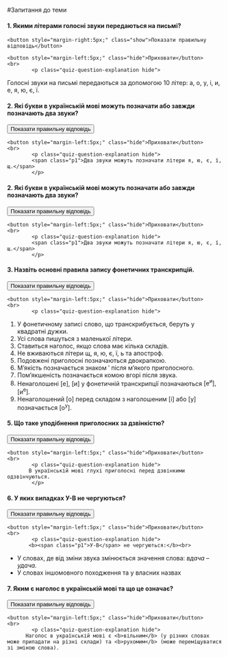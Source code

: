 #Запитання до теми

<div>
    <h4 class="question">1.	Якими літерами голосні звуки передаються на письмі?</h4>
    
    <button style="margin-right:5px;" class="show">Показати правильну відповідь</button>
    
    <button style="margin-left:5px;" class="hide">Приховати</button>
    <br>
            <p class="quiz-question-explanation hide">
Голосні звуки на письмі передаються за допомогою 10 літер: <span class="p1">а, о, у, і, и, е, я, ю, є, ї</span>.
            <p>
</div>


<div>
    <h4 class="question">2.	Які букви в українській мові можуть позначати або завжди позначають два звуки?</h4>
    <button style="margin-right:5px;" class="show">Показати правильну відповідь</button>
    
    <button style="margin-left:5px;" class="hide">Приховати</button>
    <br>
            <p class="quiz-question-explanation hide">
            <span class="p1">Два звуки можуть позначати літери я, ю, є, ї, щ.</span>
            </p>
</div>


<div>
    <h4 class="question">2.	Які букви в українській мові можуть позначати або завжди позначають два звуки?</h4>
    <button style="margin-right:5px;" class="show">Показати правильну відповідь</button>
    
    <button style="margin-left:5px;" class="hide">Приховати</button>
    <br>
            <p class="quiz-question-explanation hide">
            <span class="p1">Два звуки можуть позначати літери я, ю, є, ї, щ.</span>
            </p>
</div>


<div>
    <h4 class="question">3.	Назвіть основні правила запису фонетичних транскрипцій.</h4>
    <button style="margin-right:5px;" class="show">Показати правильну відповідь</button>
    
    <button style="margin-left:5px;" class="hide">Приховати</button>
    <br>
            <p class="quiz-question-explanation hide">
1.	У фонетичному записi слово, що транскрибується, беруть у квадратнi дужки.<br>
2.	Усi слова пишуться з маленької лiтери.<br>
3.	Ставиться наголос, якщо слова має кiлька складiв.<br>
4.	Не вживаються лiтери <span class="p1">щ, я, ю, є, ї, ь</span> та апостроф.<br>
5.	Подовженi приголоснi позначаються двокрапкою.<br>
6.	М’якiсть позначається знаком ′ пiсля м’якого приголосного.<br>
7.	Пом’якшенiсть позначається комою вгорi пiсля звука.<br>
8.	Ненаголошенi <span class="p1">[е], [и]</span> у фонетичнiй транскрипцiї позначаються <span class="p1">[е<sup>и</sup>], [и<sup>е</sup>]</span>.<br>
9.	Ненаголошений <span class="p1">[о]</span> перед складом з наголошеним <span class="p1">[i]</span> або <span class="p1">[у]</span> позначається <span class="p1">[о<sup>у</sup>]</span>.<br>
            </p>
</div>


<div>
    <h4 class="question">5.	Що таке уподібнення приголосних за дзвінкістю?</h4>
    <button style="margin-right:5px;" class="show">Показати правильну відповідь</button>
    
    <button style="margin-left:5px;" class="hide">Приховати</button>
    <br>
            <p class="quiz-question-explanation hide">
           В українській мові глухі приголосні перед дзвінкими одзвінчуються. 
            </p>
</div>


<div>
    <h4 class="question">6.	У яких випадках У-В не чергуються?</h4>
    <button style="margin-right:5px;" class="show">Показати правильну відповідь</button>
    
    <button style="margin-left:5px;" class="hide">Приховати</button>
    <br>
            <p class="quiz-question-explanation hide">
           <b><span class="p1">У-В</span> не чергуються:</b><br>
-	У словах, де вiд змiни звука змiнюється значення слова: <i>вдача – удача.</i><br>
-	У словах iншомовного походження та у власних назвах
            </p>
</div>

<div>
    <h4 class="question">7.	Яким є наголос в українській мові та що це означає?</h4>
    <button style="margin-right:5px;" class="show">Показати правильну відповідь</button>
    
    <button style="margin-left:5px;" class="hide">Приховати</button>
    <br>
            <p class="quiz-question-explanation hide">
          Наголос в українській мові є <b>вільним</b> (у різних словах може припадати на різні склади) та <b>рухомим</b> (може переміщуватися зі зміною слова). 
</div>

<script>
window.onload = function() {
    if(!window.location.hash) {
        window.location = window.location + '#loaded';
        window.location.reload();
    }
    console.log("aaa")
}
</script>